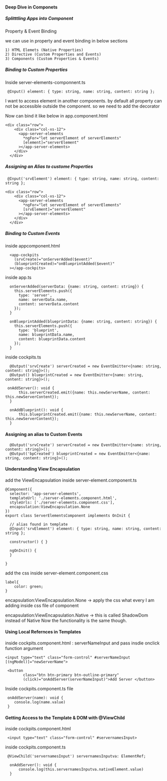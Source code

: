 #### Deep Dive in Componets

##### Splitttling Apps into Component

Property & Event Binding

we can use in property and event binding in  below sections 

```
1) HTML Elemets (Native Properties)
2) Directive (Custom Properties and Events)
3) Components (Custom Properties & Events)

```

##### Binding to Custom Properties

Inside server-elements-componnent.ts

```
 @Input() element: { type: string, name: string, content: string };
```

I want to access element in another components. by default all property can not be accessible outside the component. so we need to add the decorator

Now can bind it like below in app.component.html

```
<div class="row">
    <div class="col-xs-12">
      <app-server-elements
        *ngFor="let serverElement of serverElements"
        [element]="serverElement"
      ></app-server-elements>
    </div>
  </div>

```

##### Assigning an Alias to custome Properties


```
 @Input('srvElement') element: { type: string, name: string, content: string };
```
```
<div class="row">
    <div class="col-xs-12">
      <app-server-elements
        *ngFor="let serverElement of serverElements"
        [srvElement]="serverElement"
      ></app-server-elements>
    </div>
  </div>

```


##### Binding to Custom Events

inside appcomponent.html

```
  <app-cockpits
    (srvCreate)="onServerAdded($event)"
    (blueprintCreated)="onBlueprintAdded($event)"
  ></app-cockpits>
```

inside app.ts

```
  onServerAdded(serverData: {name: string, content: string}) {
    this.serverElements.push({
      type: 'server',
      name: serverData.name,
      content: serverData.content
    });
  }

  onBlueprintAdded(blueprintData: {name: string, content: string}) {
    this.serverElements.push({
      type: 'blueprint',
      name: blueprintData.name,
      content: blueprintData.content
    });
  }
```

inside cockpits.ts

```
  @Output('srvCreate') serverCreated = new EventEmitter<{name: string, content: string}>();
  @Output() blueprintCreated = new EventEmitter<{name: string, content: string}>();
```

```
 onAddServer(): void {
      this.serverCreated.emit({name: this.newServerName, content: this.newServerContent});
  }

  onAddBlueprint(): void {
      this.blueprintCreated.emit({name: this.newServerName, content: this.newServerContent});
  }

```

#### Assigning an alias to Custom Events

```
  @Output('srvCreate') serverCreated = new EventEmitter<{name: string, content: string}>();
  @Output('bpCreated') blueprintCreated = new EventEmitter<{name: string, content: string}>();
```


#### Understanding View Encapsulation

add the ViewEncapsulation inside server-element.component.ts

```
@Component({
  selector: 'app-server-elements',
  templateUrl: './server-elements.component.html',
  styleUrls: ['./server-elements.component.css'],
  encapsulation:ViewEncapsulation.None
})
export class ServerElementsComponent implements OnInit {

  // alias found in template
  @Input('srvElement') element: { type: string, name: string, content: string };

  constructor() { }

  ngOnInit() {
  }

}
```
add the css inside server-element.component.css
```
label{
    color: green;
}
```
encapsulation:ViewEncapsulation.None -> apply the css what every I am adding inside css file of component

encapsulation:ViewEncapsulation.Native -> this is called ShadowDom instead of Native Now the functionality is the same though.


#### Using Local Refernces in Templates

inside cockpits.component.html : serverNameInput
and pass insdie onclick function argument

```
<input type="text" class="form-control" #serverNameInput [(ngModel)]="newServerName">

 <button
        class="btn btn-primary btn-outline-primary"
        (click)="onAddServer(serverNameInput)">Add Server </button>
```

Inside cockpits.component.ts file

```
 onAddServer(name): void {
    console.log(name.value)
 }
```


#### Getting Access to the Template & DOM with @ViewChild
inside cockpits.component.html 

```
 <input type="text" class="form-control" #servernamesInput>
```

inside cockpits.component.ts

```
 @ViewChild('servernamesInput') servernamesInputva: ElementRef;

  onAddServer(): void {
      console.log(this.servernamesInputva.nativeElement.value)
  }
```